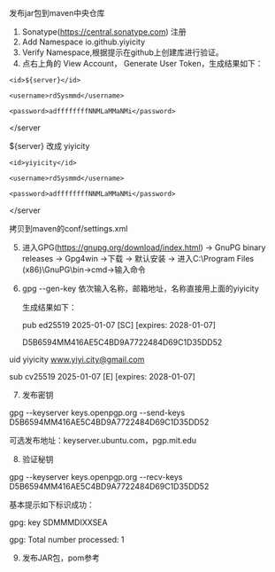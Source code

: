 发布jar包到maven中央仓库
1. Sonatype(https://central.sonatype.com) 注册
2. Add Namespace io.github.yiyicity
3. Verify Namespace,根据提示在github上创建库进行验证。
4. 点右上角的 View Account， Generate User Token，生成结果如下：

<server>

	<id>${server}</id>
	
	<username>rdSysmmd</username>
	
	<password>adffffffffNNMLaMMaNMi</password>
	
</server

${server} 改成 yiyicity

<server>

	<id>yiyicity</id>
	
	<username>rdSysmmd</username>
	
	<password>adffffffffNNMLaMMaNMi</password>
	
</server

拷贝到maven的conf/settings.xml

5. 进入GPG(https://gnupg.org/download/index.html)   -> GnuPG binary releases -> Gpg4win ->下载 -> 默认安装 -> 进入C:\Program Files (x86)\GnuPG\bin->cmd->输入命令

6. gpg --gen-key   依次输入名称，邮箱地址，名称直接用上面的yiyicity

   生成结果如下：
   
   pub   ed25519 2025-01-07 [SC] [expires: 2028-01-07]
   
      D5B6594MM416AE5C4BD9A7722484D69C1D35DD52
      
uid                      yiyicity <www.yiyi.city@gmail.com>

sub   cv25519 2025-01-07 [E] [expires: 2028-01-07]


7. 发布密钥

gpg --keyserver keys.openpgp.org --send-keys D5B6594MM416AE5C4BD9A7722484D69C1D35DD52


可选发布地址：keyserver.ubuntu.com，pgp.mit.edu

8. 验证秘钥

gpg --keyserver keys.openpgp.org --recv-keys D5B6594MM416AE5C4BD9A7722484D69C1D35DD52

基本提示如下标识成功：

gpg: key SDMMMDIXXSEA

gpg: Total number processed: 1

9.  发布JAR包，pom参考 
